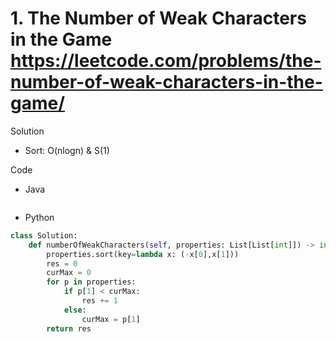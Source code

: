 # 1. The Number of Weak Characters in the Game https://leetcode.com/problems/the-number-of-weak-characters-in-the-game/

Solution

- Sort: O(nlogn) & S(1)

Code

- Java

```java

```

- Python

```python
class Solution:
    def numberOfWeakCharacters(self, properties: List[List[int]]) -> int:
        properties.sort(key=lambda x: (-x[0],x[1]))
        res = 0
        curMax = 0
        for p in properties:
            if p[1] < curMax:
                res += 1
            else:
                curMax = p[1]
        return res
```